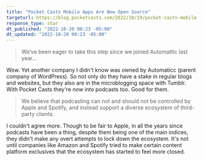 ```yaml
---
title: "Pocket Casts Mobile Apps Are Now Open Source"
targeturl: https://blog.pocketcasts.com/2022/10/19/pocket-casts-mobile-apps-are-now-open-source/
response_type: star
dt_published: "2022-10-20 00:23 -05:00"
dt_updated: "2022-10-20 00:23 -05:00"
---
```


> We’ve been eager to take this step since we joined Automattic last year...

Wow. Yet another company I didn't know was owned by Automaticc (parent company of WordPress). So not only do they have a stake in regular blogs and websites, but they also are in the microblogging space with Tumblr. With Pocket Casts they're now into podcasts too. Good for them. 

> We believe that podcasting can not and should not be controlled by Apple and Spotify, and instead support a diverse ecosystem of third-party clients.

I couldn't agree more. Though to be fair to Apple, in all the years since podcasts have been a thing, despite them being one of the main indices, they didn't make any overt attempts to lock down the ecosystem. It's not until companies like Amazon and Spotify tried to make certain content platform exclusives that the ecosystem has started to feel more closed. 
